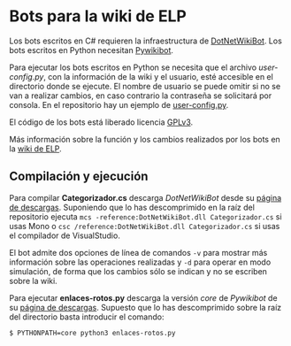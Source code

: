 Bots para la wiki de ELP
========================

Los bots escritos en C# requieren la infraestructura de [DotNetWikiBot](http://dotnetwikibot.sourceforge.net/). Los bots escritos en Python necesitan [Pywikibot](https://www.mediawiki.org/wiki/PWB).

Para ejecutar los bots escritos en Python se necesita que el archivo *user-config.py*, con la información de la wiki y el usuario, esté accesible en el directorio donde se ejecute. El nombre de usuario se puede omitir si no se van a realizar cambios, en caso contrario la contraseña se solicitará por consola. En el repositorio hay un ejemplo de [user-config.py](user-config.py).

El código de los bots está liberado licencia [GPLv3](http://www.gnu.org/licenses/gpl-3.0.txt).

Más información sobre la función y los cambios realizados por los bots en la [wiki de ELP](http://wikis.fdi.ucm.es/ELP/Trabajo:Mejora_de_la_wiki_de_ELP/Bots).


Compilación y ejecución
-----------------------

Para compilar **Categorizador.cs** descarga *DotNetWikiBot* desde su [página de descargas](http://sourceforge.net/projects/dotnetwikibot/files/latest/download). Suponiendo que lo has descomprimido en la raíz del repositorio ejecuta `mcs -reference:DotNetWikiBot.dll Categorizador.cs` si usas Mono o `csc /reference:DotNetWikiBot.dll Categorizador.cs` si usas el compilador de VisualStudio.

El bot admite dos opciones de línea de comandos `-v` para mostrar más información sobre las operaciones realizadas y `-d` para operar en modo simulación, de forma que los cambios sólo se indican y no se escriben sobre la wiki.

Para ejecutar **enlaces-rotos.py** descarga la versión *core* de *Pywikibot* de su [página de descargas](http://tools.wmflabs.org/pywikibot/). Supuesto que lo has descomprimido sobre la raíz del directorio basta introducir el comando:

```bash
$ PYTHONPATH=core python3 enlaces-rotos.py
```

